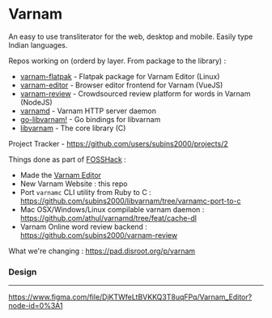 # Varnam

An easy to use transliterator for the web, desktop and mobile. Easily type Indian languages.

Repos working on (orderd by layer. From package to the library) :

* [varnam-flatpak](https://github.com/subins2000/varnam-flatpak) - Flatpak package for Varnam Editor (Linux)
* [varnam-editor](https://github.com/thetronjohnson/varnam-editor) - Browser editor frontend for Varnam (VueJS)
* [varnam-review](https://github.com/subins2000/varnam-review) - Crowdsourced review platform for words in Varnam (NodeJS)
* [varnamd](https://github.com/athul/varnamd) - Varnam HTTP server daemon
* [go-libvarnam!](https://github.com/athul/go-libvarnam) - Go bindings for libvarnam
* [libvarnam](https://github.com/subins2000/libvarnam) - The core library (C)

Project Tracker -  https://github.com/users/subins2000/projects/2

Things done as part of [FOSSHack](https://fossunited.org/hackathon) :

* Made the [Varnam Editor](https://github.com/thetronjohnson/varnam-editor)
* New Varnam Website : this repo
* Port `varnamc` CLI utility from Ruby to C : https://github.com/subins2000/libvarnam/tree/varnamc-port-to-c
* Mac OSX/Windows/Linux compilable varnam daemon : https://github.com/athul/varnamd/tree/feat/cache-dl
* Varnam Online word review backend : https://github.com/subins2000/varnam-review

What we're changing : https://pad.disroot.org/p/varnam

### Design
---
https://www.figma.com/file/DjKTWfeLtBVKKQ3T8uqFPq/Varnam_Editor?node-id=0%3A1
